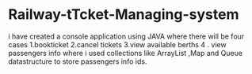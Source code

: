 # Railway-tTcket-Managing-system
i have created a console application using JAVA where there will be four cases 1.bookticket 2.cancel tickets 3.view available berths 4 . view passengers info where i used collections like ArrayList ,Map and Queue datastructure to store passengers info ids.
